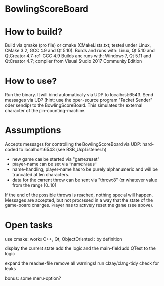 # BowlingScoreBoard

# How to build?
Build via qmake (pro file) or cmake (CMakeLists.txt; tested under Linux, CMake 3.2, GCC 4.9 and Qt 5.10).
Builds and runs with: Linux, Qt 5.10 and QtCreator 4.7-rc1, GCC 4.9
Builds and runs with: Windows 7, Qt 5.11 and QtCreator 4.7; compiler from Visual Studio 2017 Community Edition

# How to use?
Run the binary. It will bind automatically via UDP to localhost:6543.
Send messages via UDP (hint: use the open-source program "Packet Sender" oder sendip) to the BowlingScoreBoard.
This simulates the external character of the pin-counting-machine.

# Assumptions
Accepts messages for controlling the BowlingScoreBoard via UDP: hard-coded to localhost:6543 (see BSB_UdpListener.h)

- new game can be started via "game:reset"
- player-name can be set via "name:Klaus"
- name-handling; player-name has to be purely alphanumeric and will be truncated at ten characters.
- data for the current throw can be sent via "throw:8" (or whatever value from the range [0..10]

If the end of the possible throws is reached, nothing special will happen.
Messages are accepted, but not processed in a way that the state of the game-board changes.
Player has to actively reset the game (see above).


# Open tasks

use cmake: works
C++, Qt, ObjectOriented : by definition

display the current state
add the logic and the main-field
add QTest to the logic

expand the readme-file
remove all warnings!
run clzay/clang-tidy
check for leaks


bonus: some menu-option?
